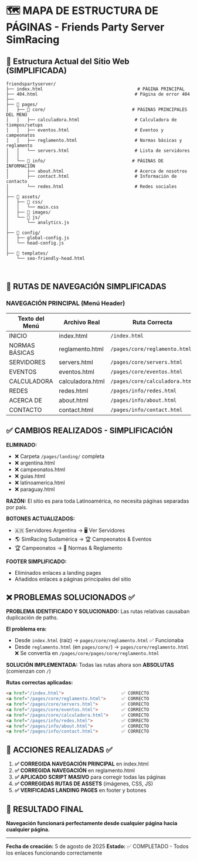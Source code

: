 # 🗺️ MAPA DE ESTRUCTURA DE PÁGINAS - Friends Party Server SimRacing

## 📁 Estructura Actual del Sitio Web (SIMPLIFICADA)

```
friendspartyserver/
├── index.html                                    # PÁGINA PRINCIPAL
├── 404.html                                     # Página de error 404
├── 
├── 📁 pages/
│   ├── 📁 core/                                 # PÁGINAS PRINCIPALES DEL MENÚ
│   │   ├── calculadora.html                     # Calculadora de tiempos/setups
│   │   ├── eventos.html                         # Eventos y campeonatos
│   │   ├── reglamento.html                      # Normas básicas y reglamento
│   │   └── servers.html                         # Lista de servidores
│   │
│   └── 📁 info/                                 # PÁGINAS DE INFORMACIÓN
│       ├── about.html                           # Acerca de nosotros
│       ├── contact.html                         # Información de contacto
│       └── redes.html                           # Redes sociales
│
├── 📁 assets/
│   ├── 📁 css/
│   │   └── main.css
│   ├── 📁 images/
│   └── 📁 js/
│       └── analytics.js
│
├── 📁 config/
│   ├── global-config.js
│   └── head-config.js
│
├── 📁 templates/
    └── seo-friendly-head.html



```

## 🧭 RUTAS DE NAVEGACIÓN SIMPLIFICADAS

### NAVEGACIÓN PRINCIPAL (Menú Header)
| Texto del Menú | Archivo Real | Ruta Correcta |
|----------------|--------------|---------------|
| INICIO | index.html | `/index.html` |
| NORMAS BÁSICAS | reglamento.html | `/pages/core/reglamento.html` |
| SERVIDORES | servers.html | `/pages/core/servers.html` |
| EVENTOS | eventos.html | `/pages/core/eventos.html` |
| CALCULADORA | calculadora.html | `/pages/core/calculadora.html` |
| REDES | redes.html | `/pages/info/redes.html` |
| ACERCA DE | about.html | `/pages/info/about.html` |
| CONTACTO | contact.html | `/pages/info/contact.html` |

## ✅ CAMBIOS REALIZADOS - SIMPLIFICACIÓN

**ELIMINADO:** 
- ❌ Carpeta `/pages/landing/` completa
- ❌ argentina.html
- ❌ campeonatos.html  
- ❌ guias.html
- ❌ latinoamerica.html
- ❌ paraguay.html

**RAZÓN:** 
El sitio es para toda Latinoamérica, no necesita páginas separadas por país.

**BOTONES ACTUALIZADOS:**
- 🇦🇷 Servidores Argentina → 🖥️ Ver Servidores
- 🌎 SimRacing Sudamérica → 🏆 Campeonatos & Eventos  
- 🏆 Campeonatos → 📜 Normas & Reglamento

**FOOTER SIMPLIFICADO:**
- Eliminados enlaces a landing pages
- Añadidos enlaces a páginas principales del sitio

## ❌ PROBLEMAS SOLUCIONADOS ✅

**PROBLEMA IDENTIFICADO Y SOLUCIONADO:** Las rutas relativas causaban duplicación de paths.

**El problema era:** 
- Desde `index.html` (raíz) → `pages/core/reglamento.html` ✅ Funcionaba
- Desde `reglamento.html` (en `pages/core/`) → `pages/core/reglamento.html` ❌ Se convertía en `/pages/core/pages/core/reglamento.html`

**SOLUCIÓN IMPLEMENTADA:**
Todas las rutas ahora son **ABSOLUTAS** (comienzan con `/`)

**Rutas correctas aplicadas:**
```html
<a href="/index.html">                      ✅ CORRECTO
<a href="/pages/core/reglamento.html">      ✅ CORRECTO
<a href="/pages/core/servers.html">         ✅ CORRECTO
<a href="/pages/core/eventos.html">         ✅ CORRECTO
<a href="/pages/core/calculadora.html">     ✅ CORRECTO
<a href="/pages/info/redes.html">           ✅ CORRECTO
<a href="/pages/info/about.html">           ✅ CORRECTO
<a href="/pages/info/contact.html">         ✅ CORRECTO
```

## 🔧 ACCIONES REALIZADAS ✅

1. **✅ CORREGIDA NAVEGACIÓN PRINCIPAL** en index.html
2. **✅ CORREGIDA NAVEGACIÓN** en reglamento.html
3. **✅ APLICADO SCRIPT MASIVO** para corregir todas las páginas
4. **✅ CORREGIDAS RUTAS DE ASSETS** (imágenes, CSS, JS)
5. **✅ VERIFICADAS LANDING PAGES** en footer y botones

## 🎯 RESULTADO FINAL

**Navegación funcionará perfectamente desde cualquier página hacia cualquier página.**

---
**Fecha de creación:** 5 de agosto de 2025
**Estado:** ✅ COMPLETADO - Todos los enlaces funcionando correctamente
